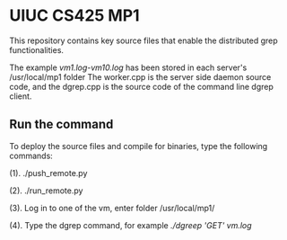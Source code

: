 # UIUC CS425 MP1 
This repository contains key source files that enable the distributed grep functionalities.

The example _vm1.log-vm10.log_ has been stored in each server's /usr/local/mp1 folder
The worker.cpp is the server side daemon source code, and the dgrep.cpp is the source code of the command line dgrep client.


## Run the command
To deploy the source files and compile for binaries, type the following commands:  

(1). ./push_remote.py  

(2). ./run_remote.py  

(3). Log in to one of the vm, enter folder /usr/local/mp1/  

(4). Type the dgrep command, for example _./dgreep 'GET' vm.log_  


